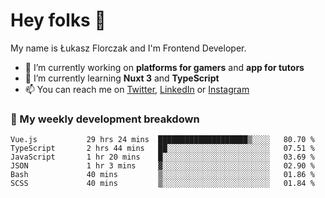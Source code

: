 # Hey folks 👋

My name is Łukasz Florczak and I'm Frontend Developer. 

- 🔭 I’m currently working on **platforms for gamers** and **app for tutors**
- 🌱 I’m currently learning **Nuxt 3** and **TypeScript**
- 📫 You can reach me on [Twitter](https://twitter.com/lukaszflorczak), [LinkedIn](https://pl.linkedin.com/in/lukasz-florczak) or [Instagram](https://instagram.com/lukaszflorczak)


### 🧮 My weekly development breakdown

<!--START_SECTION:waka-->

```text
Vue.js           29 hrs 24 mins  ████████████████████▒░░░░   80.70 %
TypeScript       2 hrs 44 mins   ██░░░░░░░░░░░░░░░░░░░░░░░   07.51 %
JavaScript       1 hr 20 mins    █░░░░░░░░░░░░░░░░░░░░░░░░   03.69 %
JSON             1 hr 3 mins     ▓░░░░░░░░░░░░░░░░░░░░░░░░   02.90 %
Bash             40 mins         ▒░░░░░░░░░░░░░░░░░░░░░░░░   01.86 %
SCSS             40 mins         ▒░░░░░░░░░░░░░░░░░░░░░░░░   01.84 %
```

<!--END_SECTION:waka-->

<!--
**lukaszflorczak/lukaszflorczak** is a ✨ _special_ ✨ repository because its `README.md` (this file) appears on your GitHub profile.

Here are some ideas to get you started:

- 🔭 I’m currently working on ...
- 🌱 I’m currently learning ...
- 👯 I’m looking to collaborate on ...
- 🤔 I’m looking for help with ...
- 💬 Ask me about ...
- 📫 How to reach me: ...
- 😄 Pronouns: ...
- ⚡ Fun fact: ...
-->
